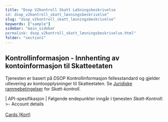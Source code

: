 ```yaml
---
title: "Dsop V2kontroll Skatt LøSningsbeskrivelse
id: dsop_v2kontroll_skatt_løsningsbeskrivelse"
slug: "dsop_v2kontroll_skatt_løsningsbeskrivelse"
keywords: ["sample"]
sidebar: "main_sidebar
permalink: dsop_v2kontroll_skatt_løsningsbeskrivelse.html"
folder: "section1"
---
```


## Kontrollinformasjon - Innhenting av kontoinformasjon til Skatteetaten

Tjenesten er basert på DSOP Kontrollinformasjon fellesstandard og gjelder utlevering av kontoopplysninger til Skatteetaten.
Se [Juridiske rammebetingelser](/dsop_v2kontroll_skatt_juridisk) for *Skatt-kontroll*.


| API-spesifikasjon | Følgende endepunkter inngår i tjenesten *Skatt-Kontroll*: &gt;- Account details<br  /><br  /> [Cards (Kort)](https:/bitsnorge.github.io/dsop-kontrollinformasjon-api/?urls.primaryName=API-specification%20V.2.0#/cards/listCards) 

